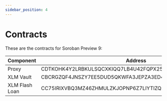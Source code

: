 ```yaml
---
sidebar_position: 4
---
```


# Contracts

These are the contracts for Soroban Preview 9:

| Component      | Address                                                  |
|----------------|----------------------------------------------------------|
| Proxy          | CDTKOHK4Y2LRBKULSQCXKIQQ7LB4U42FQPX25IUGGGXCBVVKCSQNNU62 |
| XLM Vault      | CBCRGZQF4JNSZY7EE5DUD5QKWFA3JEPZA3ED44Z7GC3QGC6NQUF5HDMX |
| XLM Flash Loan | CC75IRIXVBQ3MZ46ZHMULZKJOPNP6Z7LIYTIZQSF6ONNTWLC7N27FR43 |
